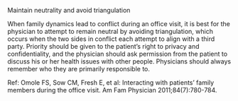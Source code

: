 Maintain neutrality and avoid triangulation

When family dynamics lead to conflict during an office visit, it is best for the physician to attempt to remain neutral by avoiding triangulation, which occurs when the two sides in conflict each attempt to align with a third party. Priority should be given to the patient’s right to privacy and confidentiality, and the physician should ask permission from the patient to discuss his or her health issues with other people. Physicians should always remember who they are primarily responsible to.

Ref:  Omole FS, Sow CM, Fresh E, et al: Interacting with patients’ family members during the office visit. Am Fam Physician 2011;84(7):780-784.